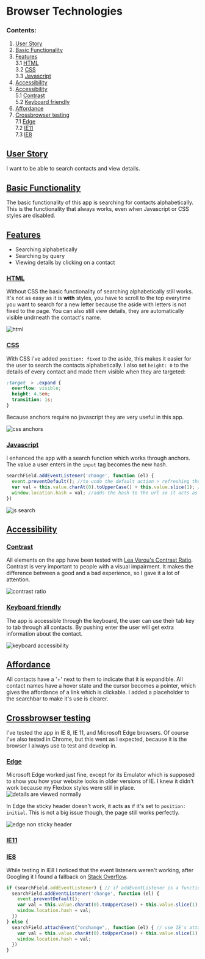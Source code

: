 # Browser Technologies

### Contents:
1. [User Story](#user-story)
2. [Basic Functionality](#basic-functionality)
3. [Features](#features)<br>
  3.1 [HTML](#html)<br>
  3.2 [CSS](#css)<br>
  3.3 [Javascript](#javascript)
4. [Accessibility](#accessibility)
5. [Accessibility](#accessibility)<br>
  5.1  [Contrast](#contrast)<br>
  5.2 [Keyboard friendly](#keyboard)
6. [Affordance](#affordance)
7. [Crossbrowser testing](#crossbrowser-testing)<br>
  7.1 [Edge](#Edge)<br>
  7.2 [IE11](#IE11) <br>
  7.3 [IE8](#IE8)<br>


## [User Story](#user-story)
I want to be able to search contacts and view details.

## [Basic Functionality](#basic-functionality)
The basic functionality of this app is searching for contacts alphabetically. This is the functionality that always works, even when Javascript or CSS styles are disabled.

## [Features](#features)
+ Searching alphabetically
+ Searching by query
+ Viewing details by clicking on a contact

### [HTML](#html)
Without CSS the basic functionality of searching alphabetically still works. It's not as easy as it is **with** styles, you have to scroll to the top everytime you want to search for a new letter because the aside with letters is not fixed to the page. You can also still view details, they are automatically visible undrneath the contact's name.

![html](/img/html.gif)

### [CSS](#css) 
With CSS i've added `position: fixed` to the aside, this makes it easier for the user to search the contacts alphabetically. I also set `height: 0` to the details of every contact and made them visible when they are targeted:
```css
:target  > .expand {
  overflow: visible;
  height: 4.5em;
  transition: 1s;
}
```
Because anchors require no javascript they are very useful in this app.

![css anchors](/img/css.gif)

### [Javascript](#javascript)
I enhanced the app with a search function which works through anchors. The value a user enters in the `input` tag becomes the new hash.
```javascript
searchField.addEventListener('change', function (el) {
  event.preventDefault(); //to undo the default action > refreshing the page
  var val = this.value.charAt(0).toUpperCase() + this.value.slice(1); //to make sure all queries are capitalized
  window.location.hash = val; //adds the hash to the url so it acts as an anchor
})
```

![js search](/img/js.gif)

## [Accessibility](#accessibility)
### [Contrast](#contrast)
All elements on the app have been tested with [Lea Verou's Contrast Ratio](http://leaverou.github.io/contrast-ratio/). Contrast is very important to people with a visual impairment. It makes the difference between a good and a bad experience, so I gave it a lot of attention.

![contrast ratio](/img/contrast-ratio.png)

### [Keyboard friendly](#keyboard)
The app is accessible through the keyboard, the user can use their tab key to tab through all contacts. By pushing enter the user will get extra information about the contact.

![keyboard accessibility](/img/tab.gif)

## [Affordance](#affordance)
All contacts have a '+' next to them to indicate that it is expandible. All contact names have a hover state and the cursor becomes a pointer, which gives the affordance of a link which is clickable. 
I added a placeholder to the searchbar to make it's use is clearer.

## [Crossbrowser testing](#crossbrowser-testing)
I've tested the app in IE 8, IE 11, and Microsoft Edge browsers. Of course I've also tested in Chrome, but this went as I expected, because it is the browser I always use to test and develop in. 

### [Edge](#Edge)
Microsoft Edge worked just fine, except for its Emulator which is supposed to show you how your website looks in older versions of IE. I knew it didn't work because my Flexbox styles were still in place. 
![details are viewed normally](/img/edge-detail.jpg)

In Edge the sticky header doesn't work, it acts as if it's set to `position: initial`. This is not a big issue though, the page still works perfectly.

![edge non sticky header](/img/edge-sticky.jpg)


### [IE11](#IE11) 


### [IE8](#IE8)
While testing in IE8 I noticed that the event listeners weren't working, after Googling it I found a fallback on [Stack Overflow](http://stackoverflow.com/questions/9769868/addeventlistener-not-working-in-ie8).

```javascript
if (searchField.addEventListener) { // if addEventListener is a function
  searchField.addEventListener('change', function (el) {
    event.preventDefault();
    var val = this.value.charAt(0).toUpperCase() + this.value.slice(1);
    window.location.hash = val;
  })
} else { 
  searchField.attachEvent("onchange",, function (el) { // use IE's attachEvent method
    var val = this.value.charAt(0).toUpperCase() + this.value.slice(1);
    window.location.hash = val;
  })
}

```



